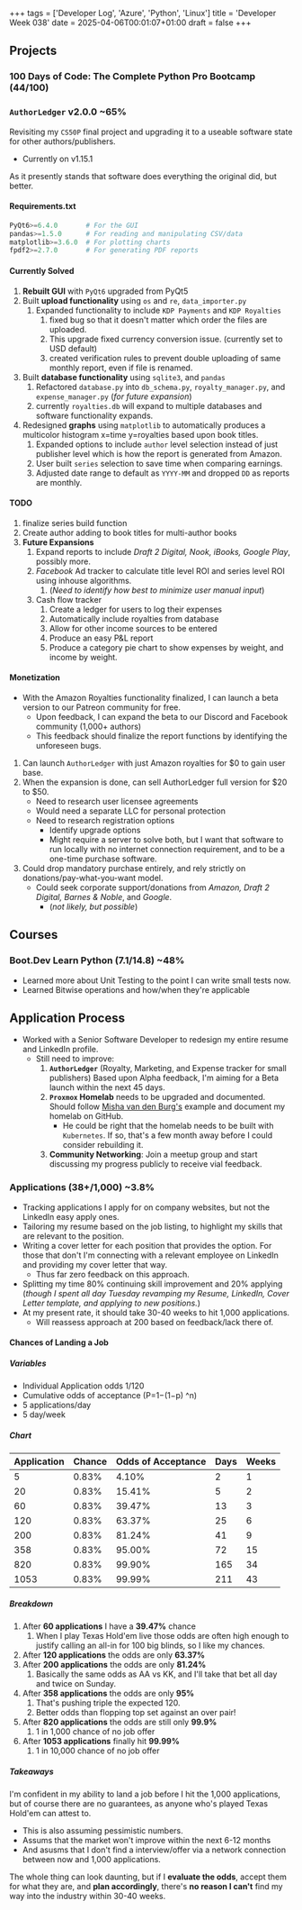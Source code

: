 +++
tags = ['Developer Log', 'Azure', 'Python', 'Linux']
title = 'Developer Week 038'
date = 2025-04-06T00:01:07+01:00
draft = false
+++

## Projects

### 100 Days of Code: The Complete Python Pro Bootcamp (44/100)

### `AuthorLedger` v2.0.0 ~65%

Revisiting my `CS50P` final project and upgrading it to a useable software state for other authors/publishers.

- Currently on v1.15.1

As it presently stands that software does everything the original did, but better.

#### Requirements.txt

```python
PyQt6>=6.4.0       # For the GUI
pandas>=1.5.0      # For reading and manipulating CSV/data
matplotlib>=3.6.0  # For plotting charts
fpdf2>=2.7.0       # For generating PDF reports
```

#### Currently Solved

1. **Rebuilt GUI** with `PyQt6` upgraded from PyQt5
2. Built **upload functionality** using `os` and `re`, `data_importer.py`
	1. Expanded functionality to include `KDP Payments` and `KDP Royalties`
		1. fixed bug so that it doesn't matter which order the files are uploaded.
		2. This upgrade fixed currency conversion issue. (currently set to USD default)
		3. created verification rules to prevent double uploading of same monthly report, even if file is renamed.
3. Built **database functionality** using `sqlite3`, and `pandas`
	1. Refactored `database.py` into `db_schema.py`, `royalty_manager.py`, and `expense_manager.py` (*for future expansion*)
	2. currently `royalties.db` will expand to multiple databases and software functionality expands.
4. Redesigned **graphs** using `matplotlib` to automatically produces a multicolor histogram x=time y=royalties based upon book titles.
	1. Expanded options to include `author` level selection instead of just publisher level which is how the report is generated from Amazon.
	2. User built `series` selection to save time when comparing earnings.
	3. Adjusted date range to default as `YYYY-MM` and dropped `DD` as reports are monthly.

#### TODO

1. finalize series build function
2. Create author adding to book titles for multi-author books
3. **Future Expansions**
	1. Expand reports to include *Draft 2 Digital, Nook, iBooks, Google Play*, possibly more.
	2. *Facebook* Ad tracker to calculate title level ROI and series level ROI using inhouse algorithms.
		1. (*Need to identify how best to minimize user manual input*)
	3. Cash flow tracker
		1. Create a ledger for users to log their expenses
		2. Automatically include royalties from database
		3. Allow for other income sources to be entered
		4. Produce an easy P&L report
		5. Produce a category pie chart to show expenses by weight, and income by weight.

#### Monetization

- With the Amazon Royalties functionality finalized, I can launch a beta version to our Patreon community for free.
	- Upon feedback, I can expand the beta to our Discord and Facebook community (1,000+ authors)
	- This feedback should finalize the report functions by identifying the unforeseen bugs.

1. Can launch `AuthorLedger` with just Amazon royalties for $0 to gain user base.
2. When the expansion is done, can sell AuthorLedger full version for $20 to $50.
	- Need to research user licensee agreements
	- Would need a separate LLC for personal protection
	- Need to research registration options 
		- Identify upgrade options
		- Might require a server to solve both, but I want that software to run locally with no internet connection requirement, and to be a one-time purchase software.
3. Could drop mandatory purchase entirely, and rely strictly on donations/pay-what-you-want model.
	- Could seek corporate support/donations from *Amazon, Draft 2 Digital, Barnes & Noble*, and *Google*. 
		- (*not likely, but possible*)

## Courses

### Boot.Dev Learn Python (7.1/14.8) **~48%**

- Learned more about Unit Testing to the point I can write small tests now.
- Learned Bitwise operations and how/when they're applicable

## Application Process

- Worked with a Senior Software Developer to redesign my entire resume and LinkedIn profile.
	- Still need to improve:
		1. **`AuthorLedger`** (Royalty, Marketing, and Expense tracker for small publishers) Based upon Alpha feedback, I'm aiming for a Beta launch within the next 45 days.
		2. **`Proxmox` Homelab** needs to be upgraded and documented. Should follow [Misha van den Burg's](https://github.com/mischavandenburg) example and document my homelab on GitHub.
			- He could be right that the homelab needs to be built with `Kubernetes`. If so, that's a few month away before I could consider rebuilding it.
		3. **Community Networking**: Join a meetup group and start discussing my progress publicly to receive vial feedback.    

### Applications (38+/1,000) **~3.8%**

- Tracking applications I apply for on company websites, but not the LinkedIn easy apply ones.
- Tailoring my resume based on the job listing, to highlight my skills that are relevant to the position.
- Writing a cover letter for each position that provides the option. For those that don't I'm connecting with a relevant employee on LinkedIn and providing my cover letter that way.
	- Thus far zero feedback on this approach.
- Splitting my time 80% continuing skill improvement and 20% applying (*though I spent all day Tuesday revamping my Resume, LinkedIn, Cover Letter template, and applying to new positions.*)
- At my present rate, it should take 30-40 weeks to hit 1,000 applications.
	- Will reassess approach at 200 based on feedback/lack there of.


#### Chances of Landing a Job				

##### Variables

- Individual Application odds 1/120
- Cumulative odds of acceptance (P=1−(1−p) ^n)
- 5 applications/day
- 5 day/week

##### Chart

| Application | Chance | Odds of Acceptance | Days | Weeks |
| ----------- | ------ | ------------------ | ---- | ----- |
| 5           | 0.83%  | 4.10%              | 2    | 1     |
| 20          | 0.83%  | 15.41%             | 5    | 2     |
| 60          | 0.83%  | 39.47%             | 13   | 3     |
| 120         | 0.83%  | 63.37%             | 25   | 6     |
| 200         | 0.83%  | 81.24%             | 41   | 9     |
| 358         | 0.83%  | 95.00%             | 72   | 15    |
| 820         | 0.83%  | 99.90%             | 165  | 34    |
| 1053        | 0.83%  | 99.99%             | 211  | 43    |

##### Breakdown

1. After  **60 applications** I have a **39.47%** chance
	1. When I play Texas Hold'em live those odds are often high enough to justify calling an all-in for 100 big blinds, so I like my chances.
2. After **120 applications** the odds are only **63.37%**
3. After **200 applications** the odds are only **81.24%**
	1. Basically the same odds as AA vs KK, and I'll take that bet all day and twice on Sunday.
4. After **358 applications** the odds are only **95%**
	1. That's pushing triple the expected 120.
	2. Better odds than flopping top set against an over pair!
5. After **820 applications** the odds are still only **99.9%**
	1. 1 in 1,000 chance of no job offer
6. After **1053 applications** finally hit **99.99%**
	1. 1 in 10,000 chance of no job offer

##### Takeaways

I'm confident in my ability to land a job before I hit the 1,000 applications, but of course there are no guarantees, as anyone who's played Texas Hold'em can attest to.
- This is also assuming pessimistic numbers. 
- Assums that the market won't improve within the next 6-12 months
- And asusms that I don't find a interview/offer via a network connection between now and 1,000 applications.

The whole thing can look daunting, but if I **evaluate the odds**, accept them for what they are, and **plan accordingly**, there's **no reason I can't** find my way into the industry within 30-40 weeks.